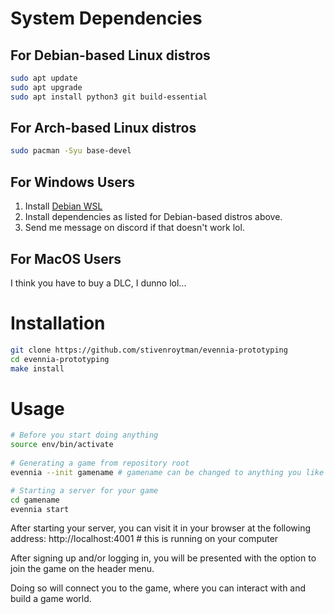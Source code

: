 # System Dependencies

## For Debian-based Linux distros
```bash
sudo apt update
sudo apt upgrade
sudo apt install python3 git build-essential
```

## For Arch-based Linux distros
```bash
sudo pacman -Syu base-devel
```

## For Windows Users
1. Install [Debian WSL](https://docs.microsoft.com/en-us/windows/wsl/install-win10#manual-installation-steps)
2. Install dependencies as listed for Debian-based distros above.
3. Send me message on discord if that doesn't work lol.

## For MacOS Users
I think you have to buy a DLC, I dunno lol...

# Installation 

```bash
git clone https://github.com/stivenroytman/evennia-prototyping
cd evennia-prototyping 
make install
```

# Usage

```bash
# Before you start doing anything
source env/bin/activate
 
# Generating a game from repository root
evennia --init gamename # gamename can be changed to anything you like

# Starting a server for your game
cd gamename
evennia start
```
After starting your server, you can visit it in your browser at the following address:
http://localhost:4001 # this is running on your computer

After signing up and/or logging in, you will be presented with the option to join the game on the header menu.

Doing so will connect you to the game, where you can interact with and build a game world.

